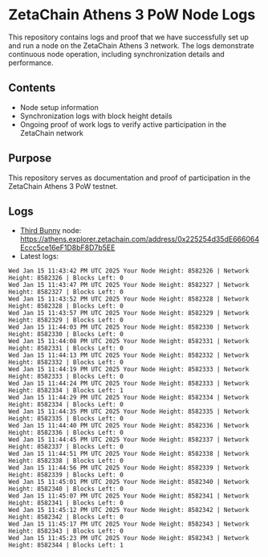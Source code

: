 # ZetaChain Athens 3 PoW Node Logs
This repository contains logs and proof that we have successfully set up and run a node on the ZetaChain Athens 3 network. The logs demonstrate continuous node operation, including synchronization details and performance.

## Contents
- Node setup information
- Synchronization logs with block height details
- Ongoing proof of work logs to verify active participation in the ZetaChain network

## Purpose
This repository serves as documentation and proof of participation in the ZetaChain Athens 3 PoW testnet.

## Logs

- [Third Bunny](https://thirdbunny.xyz/) node: https://athens.explorer.zetachain.com/address/0x225254d35dE666064Eccc5ce16eF1D8bF8D7b5EE
- Latest logs:
```
Wed Jan 15 11:43:42 PM UTC 2025 Your Node Height: 8582326 | Network Height: 8582326 | Blocks Left: 0
Wed Jan 15 11:43:47 PM UTC 2025 Your Node Height: 8582327 | Network Height: 8582327 | Blocks Left: 0
Wed Jan 15 11:43:52 PM UTC 2025 Your Node Height: 8582328 | Network Height: 8582328 | Blocks Left: 0
Wed Jan 15 11:43:57 PM UTC 2025 Your Node Height: 8582329 | Network Height: 8582329 | Blocks Left: 0
Wed Jan 15 11:44:03 PM UTC 2025 Your Node Height: 8582330 | Network Height: 8582330 | Blocks Left: 0
Wed Jan 15 11:44:08 PM UTC 2025 Your Node Height: 8582331 | Network Height: 8582331 | Blocks Left: 0
Wed Jan 15 11:44:13 PM UTC 2025 Your Node Height: 8582332 | Network Height: 8582332 | Blocks Left: 0
Wed Jan 15 11:44:19 PM UTC 2025 Your Node Height: 8582333 | Network Height: 8582333 | Blocks Left: 0
Wed Jan 15 11:44:24 PM UTC 2025 Your Node Height: 8582333 | Network Height: 8582334 | Blocks Left: 1
Wed Jan 15 11:44:29 PM UTC 2025 Your Node Height: 8582334 | Network Height: 8582334 | Blocks Left: 0
Wed Jan 15 11:44:35 PM UTC 2025 Your Node Height: 8582335 | Network Height: 8582335 | Blocks Left: 0
Wed Jan 15 11:44:40 PM UTC 2025 Your Node Height: 8582336 | Network Height: 8582336 | Blocks Left: 0
Wed Jan 15 11:44:45 PM UTC 2025 Your Node Height: 8582337 | Network Height: 8582337 | Blocks Left: 0
Wed Jan 15 11:44:51 PM UTC 2025 Your Node Height: 8582338 | Network Height: 8582338 | Blocks Left: 0
Wed Jan 15 11:44:56 PM UTC 2025 Your Node Height: 8582339 | Network Height: 8582339 | Blocks Left: 0
Wed Jan 15 11:45:01 PM UTC 2025 Your Node Height: 8582340 | Network Height: 8582340 | Blocks Left: 0
Wed Jan 15 11:45:07 PM UTC 2025 Your Node Height: 8582341 | Network Height: 8582341 | Blocks Left: 0
Wed Jan 15 11:45:12 PM UTC 2025 Your Node Height: 8582342 | Network Height: 8582342 | Blocks Left: 0
Wed Jan 15 11:45:17 PM UTC 2025 Your Node Height: 8582343 | Network Height: 8582343 | Blocks Left: 0
Wed Jan 15 11:45:23 PM UTC 2025 Your Node Height: 8582343 | Network Height: 8582344 | Blocks Left: 1
```
